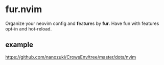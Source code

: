 # fur.nvim

Organize your neovim config and **f**eat**ur**es by **fur**. Have fun with features opt-in and hot-reload.

## example

https://github.com/nanozuki/CrowsEnv/tree/master/dots/nvim
